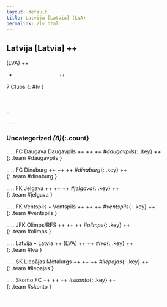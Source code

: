 ```yaml
---
layout: default
title: Latvija [Latvia] (LVA)
permalink: /lv.html
---
```



## Latvija [Latvia]   ++
(LVA)  ++
-                     ++
7 Clubs
{: #lv }


.. 




.. 




.. 
.. 


### Uncategorized _(8)_{:.count}


..
..
FC Daugava Daugavpils  ++
 ++
 ++
_#daugavpils_{: .key} ++
<br>
{: .team #daugavpils }

..
..
FC Dinaburg  ++
 ++
 ++
_#dinaburg_{: .key} ++
<br>
{: .team #dinaburg }

..
..
FK Jelgava  ++
 ++
 ++
_#jelgava_{: .key} ++
<br>
{: .team #jelgava }

..
..
FK Ventspils • Ventspils  ++
 ++
 ++
_#ventspils_{: .key} ++
<br>
{: .team #ventspils }

..
..
JFK Olimps/RFS  ++
 ++
 ++
_#olimps_{: .key} ++
<br>
{: .team #olimps }

..
..
Latvija • Latvia  ++
 (LVA) ++
 ++
_#lva_{: .key} ++
<br>
{: .team #lva }

..
..
SK Liepājas Metalurgs  ++
 ++
 ++
_#liepajas_{: .key} ++
<br>
{: .team #liepajas }

..
..
Skonto FC  ++
 ++
 ++
_#skonto_{: .key} ++
<br>
{: .team #skonto }




.. 
 
